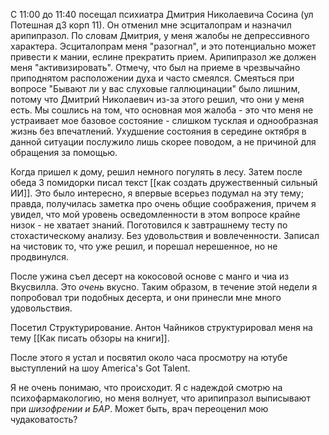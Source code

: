 С 11:00 до 11:40 посещал психиатра Дмитрия Николаевича Сосина (ул Потешная д3 корп 11). Он отменил мне эсциталопрам и назначил арипипразол. По словам Дмитрия, у меня жалобы не депрессивного характера. Эсциталопрам меня "разогнал", и это потенциально может привести к мании, еслине прекратить прием. Арипипразол же должен меня "активизировать". Отмечу, что был на приеме в чрезвычайно приподнятом расположении духа и часто смеялся. Смеяться при вопросе "Бывают ли у вас слуховые галлюцинации" было лишним, потому что Дмитрий Николаевич из-за этого решил, что они у меня есть.
Мы сошлись на том, что основная моя жалоба - это что меня не устраивает мое базовое состояние - слишком тусклая и однообразная жизнь без впечатлений. Ухудшение состояния в середине октября в данной ситуации послужило лишь скорее поводом, а не причиной для обращения за помощью.

Когда пришел к дому, решил немного погулять в лесу. Затем после обеда 3 помидорки писал текст [[как создать дружественный сильный ИИ]]. Это было интересно, я впервые всерьез подумал на эту тему; правда, получилась заметка про очень общие соображения, причем я увидел, что мой уровень осведомленности в этом вопросе крайне низок - не хватает знаний.
Поготовился к завтрашнему тесту по стохастическому анализу. Без удовольствия и вовлеченности. Записал на чистовик то, что уже решил, и порешал нерешенное, но не продвинулся.

После ужина съел десерт на кокосовой основе с манго и чиа из Вкусвилла. Это *очень* вкусно. Таким образом, в течение этой недели я попробовал три подобных десерта, и они принесли мне много удовольствия.

Посетил Структурирование. Антон Чайников структурировал меня на тему [[Как писать обзоры на книги]].

После этого я устал и посвятил около часа просмотру на ютубе выступлений на шоу America's Got Talent.

Я не очень понимаю, что происходит. Я с надеждой смотрю на психофармакологию, но меня волнует, что арипипразол выписывают при *шизофрении и БАР*. Может быть, врач переоценил мою чудаковатость?